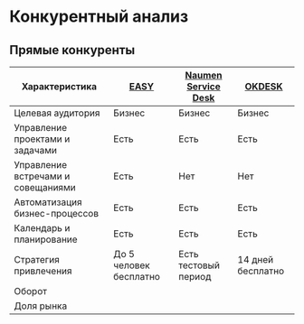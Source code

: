 # Конкурентный анализ

## Прямые конкуренты

| Характеристика                    | [EASY](https://easy-task.ru) | [Naumen Service Desk](https://www.naumen.ru)| [OKDESK](https://okdesk.ru)|
|-----------------------------------|------------------------------|---------------------------------------------|----------------------------|
| Целевая аудитория                 | Бизнес                       | Бизнес                                      | Бизнес                     |
| Управление проектами и задачами   | Есть                         | Есть                                        | Есть                       |
| Управление встречами и совещаниями| Есть                         | Нет                                         | Нет                        |
| Автоматизация бизнес-процессов    | Есть                         | Есть                                        | Есть                       |
| Календарь и планирование          | Есть                         | Есть                                        | Есть                       |
| Стратегия привлечения             | До 5 человек бесплатно       | Есть тестовый период                        | 14 дней бесплатно          |
| Оборот                            |                              |                                             |                            |
| Доля рынка                        |                              |                                             |                            |

